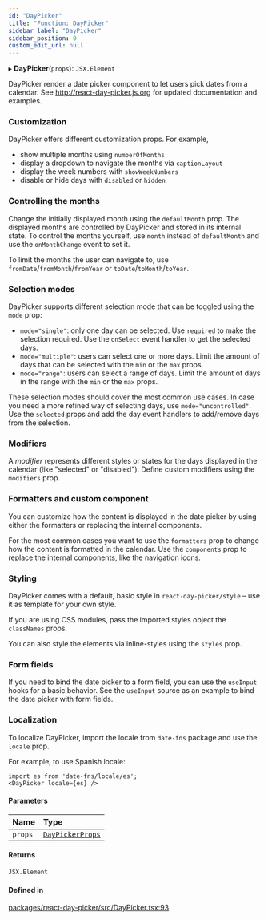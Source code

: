 ```yaml
---
id: "DayPicker"
title: "Function: DayPicker"
sidebar_label: "DayPicker"
sidebar_position: 0
custom_edit_url: null
---
```


▸ **DayPicker**(`props`): `JSX.Element`

DayPicker render a date picker component to let users pick dates from a
calendar. See http://react-day-picker.js.org for updated documentation and
examples.

### Customization

DayPicker offers different customization props. For example,

- show multiple months using `numberOfMonths`
- display a dropdown to navigate the months via `captionLayout`
- display the week numbers with `showWeekNumbers`
- disable or hide days with `disabled` or `hidden`

### Controlling the months

Change the initially displayed month using the `defaultMonth` prop. The
displayed months are controlled by DayPicker and stored in its internal
state. To control the months yourself, use `month` instead of `defaultMonth`
and use the `onMonthChange` event to set it.

To limit the months the user can navigate to, use
`fromDate`/`fromMonth`/`fromYear` or `toDate`/`toMonth`/`toYear`.

### Selection modes

DayPicker supports different selection mode that can be toggled using the
`mode` prop:

- `mode="single"`: only one day can be selected. Use `required` to make the
  selection required. Use the `onSelect` event handler to get the selected
  days.
- `mode="multiple"`: users can select one or more days. Limit the amount of
  days that can be selected with the `min` or the `max` props.
- `mode="range"`: users can select a range of days. Limit the amount of days
  in the range with the `min` or the `max` props.

These selection modes should cover the most common use cases. In case you
need a more refined way of selecting days, use `mode="uncontrolled"`. Use the
`selected` props and add the day event handlers to add/remove days from the
selection.

### Modifiers

A _modifier_ represents different styles or states for the days displayed in
the calendar (like "selected" or "disabled"). Define custom modifiers using
the `modifiers` prop.

### Formatters and custom component

You can customize how the content is displayed in the date picker by using
either the formatters or replacing the internal components.

For the most common cases you want to use the `formatters` prop to change how
the content is formatted in the calendar. Use the `components` prop to
replace the internal components, like the navigation icons.

### Styling

DayPicker comes with a default, basic style in `react-day-picker/style` –
use it as template for your own style.

If you are using CSS modules, pass the imported styles object the
`classNames` props.

You can also style the elements via inline-styles using the `styles` prop.

### Form fields

If you need to bind the date picker to a form field, you can use the
`useInput` hooks for a basic behavior. See the `useInput` source as an
example to bind the date picker with form fields.

### Localization

To localize DayPicker, import the locale from `date-fns` package and use the
`locale` prop.

For example, to use Spanish locale:

```
import es from 'date-fns/locale/es';
<DayPicker locale={es} />
```

#### Parameters

| Name | Type |
| :------ | :------ |
| `props` | [`DayPickerProps`](../types/DayPickerProps) |

#### Returns

`JSX.Element`

#### Defined in

[packages/react-day-picker/src/DayPicker.tsx:93](https://github.com/gpbl/react-day-picker/blob/b5db746c/packages/react-day-picker/src/DayPicker.tsx#L93)
